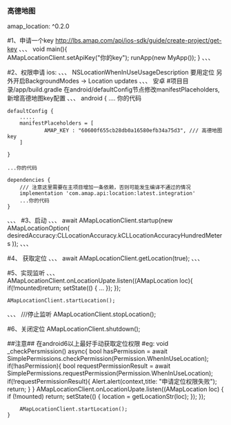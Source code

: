### 高德地图
  amap_location: ^0.2.0

#1、申请一个key http://lbs.amap.com/api/ios-sdk/guide/create-project/get-key
、、、
    void main(){     
        AMapLocationClient.setApiKey("你的key");
        runApp(new MyApp());
    }
、、、

#2、权限申请
ios:
、、、
    <key>NSLocationWhenInUseUsageDescription</key>
    <string>要用定位</string>
    另外开启BackgroundModes -> Location updates
、、、
安卓
#项目目录/app/build.gradle 在android/defaultConfig节点修改manifestPlaceholders,新增高德地图key配置
、、、
 android {
    .... 你的代码

    defaultConfig {
        .....
        manifestPlaceholders = [
                AMAP_KEY : "60600f655cb28db0a16580efb34a75d3", /// 高德地图key
        ]

    }

    ...你的代码

    dependencies {
        /// 注意这里需要在主项目增加一条依赖，否则可能发生编译不通过的情况
        implementation 'com.amap.api:location:latest.integration'
        ...你的代码
    }
、、、
#3、启动
、、、
    await AMapLocationClient.startup(new AMapLocationOption( desiredAccuracy:CLLocationAccuracy.kCLLocationAccuracyHundredMeters  ));
、、、

#4、 获取定位
、、、
    await AMapLocationClient.getLocation(true);
、、、

#5、实现监听
、、、
    AMapLocationClient.onLocationUpate.listen((AMapLocation loc){
      if(!mounted)return;
      setState(() {
         ...
      });
    });

    AMapLocationClient.startLocation();
、、、
///停止监听  AMapLocationClient.stopLocation();

#6、关闭定位
 AMapLocationClient.shutdown();


##注意##  在android6以上最好手动获取定位权限
#eg:
    void _checkPersmission() async{
        bool hasPermission = await SimplePermissions.checkPermission(Permission.WhenInUseLocation);
        if(!hasPermission){
        bool requestPermissionResult = await SimplePermissions.requestPermission(Permission.WhenInUseLocation);
        if(!requestPermissionResult){
            Alert.alert(context,title: "申请定位权限失败");
            return;
        }
        }
        AMapLocationClient.onLocationUpate.listen((AMapLocation loc) {
        if (!mounted) return;
        setState(() {
            location = getLocationStr(loc);
        });
        });

        AMapLocationClient.startLocation();
    }
